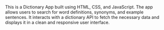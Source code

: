 This is a Dictionary App built using HTML, CSS, and JavaScript. The app allows users to search for word definitions, synonyms, and example sentences. It interacts with a dictionary API to fetch the necessary data and displays it in a clean and responsive user interface.
